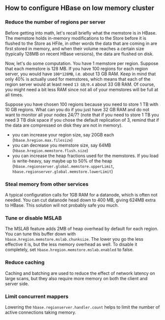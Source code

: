 ## How to configure HBase on low memory cluster

<!-- Ref: http://product.hubspot.com/blog/hbase-tutorial-5-tips-for-running-on-low-memory-ec2 -->

### Reduce the number of regions per server
Before getting into math, let's recall briefly what the memstore is in HBase. The memstore holds in-memory modifications to the Store before it is flushed to the Store as HFile, in other words the data that are coming in are first stored in memory, and when their volume reaches a certain size (typically 128MB on recent HBase versions), the data are flushed on disk.

Now, let's do some computation. You have 1 memstore per region. Suppose that each memstore is 128 MB. If you have 100 regions for each region server, you would have `100*128MB`, i.e. about 13 GB RAM. Keep in mind that only 40% is actually used for memstores, which means that each of the region server would at least need `13 GB/0.4` about 33 GB RAM. Of course, you might need a bit less RAM since not all of your memstores will be full at all times. 

Suppose you have chosen 100 regions because you need to store 1 TB with 10 GB regions. What can you do if you just have 32 GB RAM and do not want to monitor all your nodes 24/7? (note that if you need to store 1 TB you need 3 TB disk space if you chose the default replication of 3, remind that if the data are compressed on disk they are not in memory).    

- you can increase your region size, say 20GB each (`hbase.hregion.max.filesize`)
- you can decrease you memstore size, say 64MB (`hbase.hregion.memstore.flush.size`)
- you can increase the heap fractions used for the memstores. If you load is write-heavy, say maybe up to 50% of the heap (`hbase.regionserver.global.memstore.upperLimit`, `hbase.regionserver.global.memstore.lowerLimit`)

### Steal memory from other services 
A typical configuration calls for 1GB RAM for a datanode, which is often not needed. You can cut datanode head down to 400 MB, giving 624MB extra to HBase. This solution will not probably safe you much. 

### Tune or disable MSLAB
The MSLAB feature adds 2MB of heap overhead by default for each region. You can tune this buffer down with `hbase.hregion.memstore.mslab.chunksize`. The lower you go the less effective it is, but the less memory overhead as well. To disable it completely, set `hbase.hregion.memstore.mslab.enabled` to false.

### Reduce caching
Caching and batching are used to reduce the effect of network latency on large scans, but they also require more memory on both the client and server side. 

### Limit concurrent mappers
Lowering the `hbase.regionserver.handler.count` helps to limit the number of active connections taking memory. 

